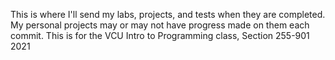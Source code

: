This is where I'll send my labs, projects, and tests when they are completed. 
My personal projects may or may not have progress made on them each commit.
This is for the VCU Intro to Programming class, Section 255-901 2021
